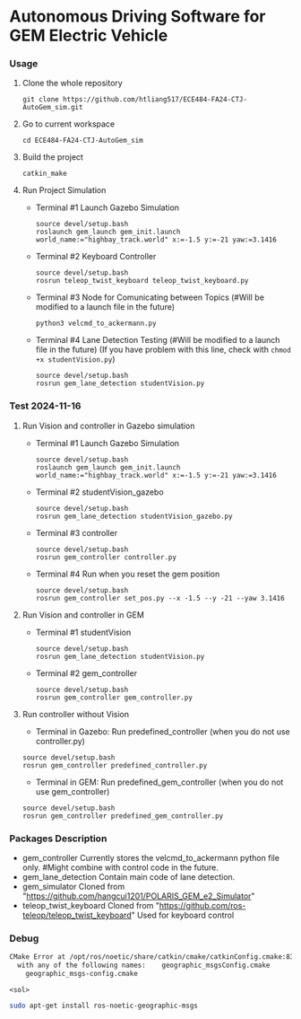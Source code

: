 # Autonomous Driving Software for GEM Electric Vehicle

### Usage

1. Clone the whole repository

   ```
   git clone https://github.com/htliang517/ECE484-FA24-CTJ-AutoGem_sim.git
   ```
2. Go to current workspace

   ```
   cd ECE484-FA24-CTJ-AutoGem_sim
   ```
3. Build the project

   ```
   catkin_make
   ```
4. Run Project Simulation

   - Terminal #1 Launch Gazebo Simulation

     ```
     source devel/setup.bash
     roslaunch gem_launch gem_init.launch world_name:="highbay_track.world" x:=-1.5 y:=-21 yaw:=3.1416
     ```
   - Terminal #2 Keyboard Controller

     ```
     source devel/setup.bash
     rosrun teleop_twist_keyboard teleop_twist_keyboard.py
     ```
   - Terminal #3 Node for Comunicating between Topics (#Will be modified to a launch file in the future)

     ```
     python3 velcmd_to_ackermann.py
     ```
   - Terminal #4 Lane Detection Testing (#Will be modified to a launch file in the future)
     (If you have problem with this line, check with `chmod +x studentVision.py`)

     ```
     source devel/setup.bash
     rosrun gem_lane_detection studentVision.py
     ```



### Test 2024-11-16

1. Run Vision and controller in Gazebo simulation

   - Terminal #1 Launch Gazebo Simulation

     ```
     source devel/setup.bash
     roslaunch gem_launch gem_init.launch world_name:="highbay_track.world" x:=-1.5 y:=-21 yaw:=3.1416
     ```
   - Terminal #2 studentVision_gazebo

     ```
     source devel/setup.bash
     rosrun gem_lane_detection studentVision_gazebo.py
     ```
   - Terminal #3 controller

     ```
     source devel/setup.bash
     rosrun gem_controller controller.py
     ```
   
   - Terminal #4 Run when you reset the gem position
     ```
     source devel/setup.bash
     rosrun gem_controller set_pos.py --x -1.5 --y -21 --yaw 3.1416

     ```


2. Run Vision and controller in GEM

   - Terminal #1 studentVision

     ```
     source devel/setup.bash
     rosrun gem_lane_detection studentVision.py
     ```
   - Terminal #2 gem_controller

     ```
     source devel/setup.bash
     rosrun gem_controller gem_controller.py
     ```
   

3. Run controller without Vision

    - Terminal in Gazebo: Run predefined_controller (when you do not use controller.py)
     ```
     source devel/setup.bash
     rosrun gem_controller predefined_controller.py

     ```


    - Terminal in GEM: Run predefined_gem_controller (when you do not use gem_controller)
     ```
     source devel/setup.bash
     rosrun gem_controller predefined_gem_controller.py

     ```

### Packages Description

* gem_controller
  Currently stores the velcmd_to_ackermann python file only.
  #Might combine with control code in the future.
* gem_lane_detection
  Contain main code of lane detection.
* gem_simulator
  Cloned from "https://github.com/hangcui1201/POLARIS_GEM_e2_Simulator"
* teleop_twist_keyboard
  Cloned from "https://github.com/ros-teleop/teleop_twist_keyboard"
  Used for keyboard control

### Debug

```bash
CMake Error at /opt/ros/noetic/share/catkin/cmake/catkinConfig.cmake:83 (find_package):  Could not find a package configuration file provided by "geographic_msgs"
  with any of the following names:    geographic_msgsConfig.cmake
    geographic_msgs-config.cmake
```

`<sol>`

```bash
sudo apt-get install ros-noetic-geographic-msgs
```

